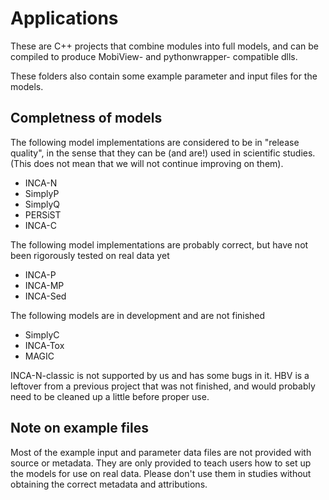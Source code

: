 # Applications

These are C++ projects that combine modules into full models, and can be compiled to produce MobiView- and pythonwrapper- compatible dlls.

These folders also contain some example parameter and input files for the models.

## Completness of models

The following model implementations are considered to be in "release quality", in the sense that they can be (and are!) used in scientific studies. (This does not mean that we will not continue improving on them).
- INCA-N
- SimplyP
- SimplyQ
- PERSiST
- INCA-C

The following model implementations are probably correct, but have not been rigorously tested on real data yet
- INCA-P
- INCA-MP
- INCA-Sed

The following models are in development and are not finished
- SimplyC
- INCA-Tox
- MAGIC

INCA-N-classic is not supported by us and has some bugs in it. HBV is a leftover from a previous project that was not finished, and would probably need to be cleaned up a little before proper use.

## Note on example files

Most of the example input and parameter data files are not provided with source or metadata. They are only provided to teach users how to set up the models for use on real data. Please don't use them in studies without obtaining the correct metadata and attributions.
